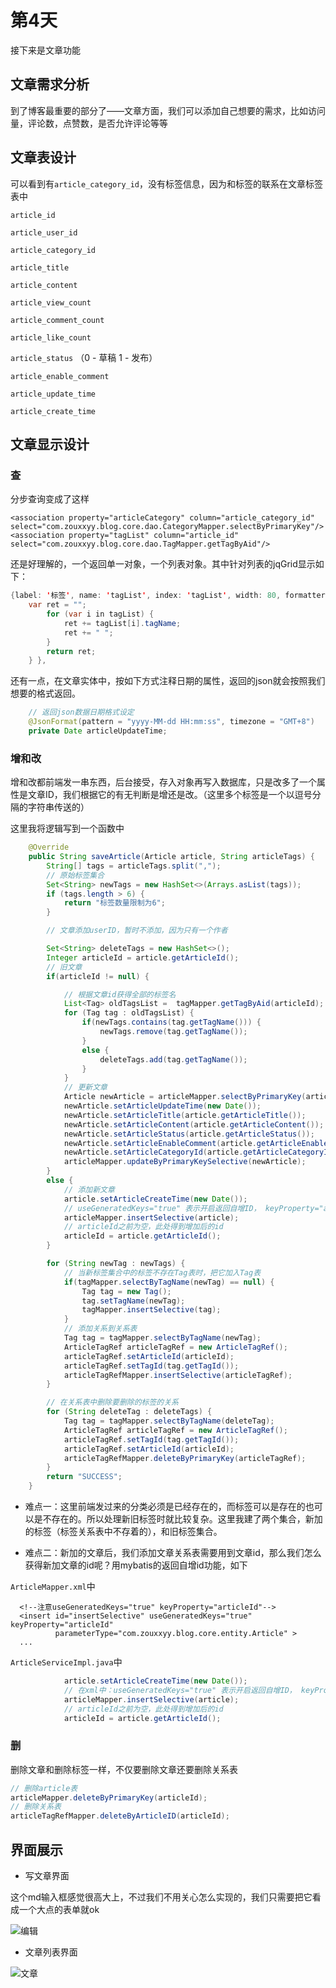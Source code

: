 # 第4天

接下来是文章功能

## 文章需求分析

到了博客最重要的部分了——文章方面，我们可以添加自己想要的需求，比如访问量，评论数，点赞数，是否允许评论等等

## 文章表设计

可以看到有`article_category_id`，没有标签信息，因为和标签的联系在文章标签表中

  `article_id` 
  
  `article_user_id` 
  
  `article_category_id` 
  
  `article_title` 

  `article_content`  
  
   `article_view_count` 
   
  `article_comment_count` 
  
  `article_like_count` 
  
  `article_status` （0 - 草稿 1 - 发布）

  `article_enable_comment` 
  
  `article_update_time`  
  
  `article_create_time` 

## 文章显示设计


### 查

分步查询变成了这样

```
<association property="articleCategory" column="article_category_id" select="com.zouxxyy.blog.core.dao.CategoryMapper.selectByPrimaryKey"/>
<association property="tagList" column="article_id" select="com.zouxxyy.blog.core.dao.TagMapper.getTagByAid"/>
```

还是好理解的，一个返回单一对象，一个列表对象。其中针对列表的jqGrid显示如下：

```java
{label: '标签', name: 'tagList', index: 'tagList', width: 80, formatter: function (tagList) {
    var ret = "";
        for (var i in tagList) {
            ret += tagList[i].tagName;
            ret += " ";
        }
        return ret;
    } },
```

还有一点，在文章实体中，按如下方式注释日期的属性，返回的json就会按照我们想要的格式返回。

```java
    // 返回json数据日期格式设定
    @JsonFormat(pattern = "yyyy-MM-dd HH:mm:ss", timezone = "GMT+8")
    private Date articleUpdateTime;
```

### 增和改

增和改都前端发一串东西，后台接受，存入对象再写入数据库，只是改多了一个属性是文章ID，我们根据它的有无判断是增还是改。（这里多个标签是一个以逗号分隔的字符串传送的）

这里我将逻辑写到一个函数中

```java
    @Override
    public String saveArticle(Article article, String articleTags) {
        String[] tags = articleTags.split(",");
        // 原始标签集合
        Set<String> newTags = new HashSet<>(Arrays.asList(tags));
        if (tags.length > 6) {
            return "标签数量限制为6";
        }

        // 文章添加userID，暂时不添加，因为只有一个作者

        Set<String> deleteTags = new HashSet<>();
        Integer articleId = article.getArticleId();
        // 旧文章
        if(articleId != null) {

            // 根据文章id获得全部的标签名
            List<Tag> oldTagsList =  tagMapper.getTagByAid(articleId);
            for (Tag tag : oldTagsList) {
                if(newTags.contains(tag.getTagName())) {
                    newTags.remove(tag.getTagName());
                }
                else {
                    deleteTags.add(tag.getTagName());
                }
            }
            // 更新文章
            Article newArticle = articleMapper.selectByPrimaryKey(articleId);
            newArticle.setArticleUpdateTime(new Date());
            newArticle.setArticleTitle(article.getArticleTitle());
            newArticle.setArticleContent(article.getArticleContent());
            newArticle.setArticleStatus(article.getArticleStatus());
            newArticle.setArticleEnableComment(article.getArticleEnableComment());
            newArticle.setArticleCategoryId(article.getArticleCategoryId());
            articleMapper.updateByPrimaryKeySelective(newArticle);
        }
        else {
            // 添加新文章
            article.setArticleCreateTime(new Date());
            // useGeneratedKeys="true" 表示开启返回自增ID， keyProperty="articleId" 表示返回主键的名字。
            articleMapper.insertSelective(article);
            // articleId之前为空，此处得到增加后的id
            articleId = article.getArticleId();
        }

        for (String newTag : newTags) {
            // 当新标签集合中的标签不存在Tag表时，把它加入Tag表
            if(tagMapper.selectByTagName(newTag) == null) {
                Tag tag = new Tag();
                tag.setTagName(newTag);
                tagMapper.insertSelective(tag);
            }
            // 添加关系到关系表
            Tag tag = tagMapper.selectByTagName(newTag);
            ArticleTagRef articleTagRef = new ArticleTagRef();
            articleTagRef.setArticleId(articleId);
            articleTagRef.setTagId(tag.getTagId());
            articleTagRefMapper.insertSelective(articleTagRef);
        }

        // 在关系表中删除要删除的标签的关系
        for (String deleteTag : deleteTags) {
            Tag tag = tagMapper.selectByTagName(deleteTag);
            ArticleTagRef articleTagRef = new ArticleTagRef();
            articleTagRef.setTagId(tag.getTagId());
            articleTagRef.setArticleId(articleId);
            articleTagRefMapper.deleteByPrimaryKey(articleTagRef);
        }
        return "SUCCESS";
    }
```

- 难点一：这里前端发过来的分类必须是已经存在的，而标签可以是存在的也可以是不存在的。所以处理新旧标签时就比较复杂。这里我建了两个集合，新加的标签（标签关系表中不存着的），和旧标签集合。

- 难点二：新加的文章后，我们添加文章关系表需要用到文章id，那么我们怎么获得新加文章的id呢？用mybatis的返回自增id功能，如下

`ArticleMapper.xml`中

```
  <!--注意useGeneratedKeys="true" keyProperty="articleId"-->
  <insert id="insertSelective" useGeneratedKeys="true" keyProperty="articleId"
          parameterType="com.zouxxyy.blog.core.entity.Article" >
  ...
```

`ArticleServiceImpl.java`中


```java
            article.setArticleCreateTime(new Date());
            // 在xml中：useGeneratedKeys="true" 表示开启返回自增ID， keyProperty="articleId" 表示返回主键的名字。
            articleMapper.insertSelective(article);
            // articleId之前为空，此处得到增加后的id
            articleId = article.getArticleId();
```

### 删

删除文章和删除标签一样，不仅要删除文章还要删除关系表

```java
// 删除article表
articleMapper.deleteByPrimaryKey(articleId);
// 删除关系表
articleTagRefMapper.deleteByArticleID(articleId);
```


## 界面展示

- 写文章界面

这个md输入框感觉很高大上，不过我们不用关心怎么实现的，我们只需要把它看成一个大点的表单就ok

![编辑](../image/edit.png)

- 文章列表界面

![文章](../image/blog.png)